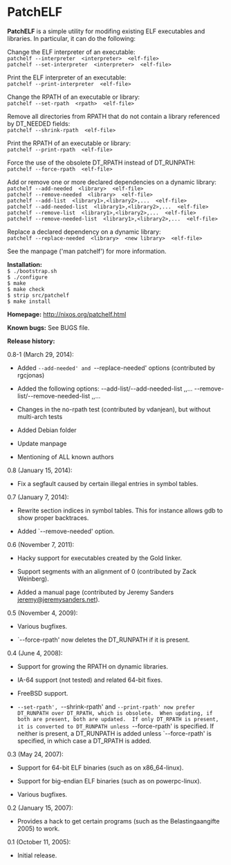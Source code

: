 PatchELF
===============
**PatchELF** is a simple utility for modifing existing ELF executables
and libraries. In particular, it can do the following:

 Change the ELF interpreter of an executable:<br>
   `patchelf --interpreter  <interpreter>  <elf-file>`<br>
   `patchelf --set-interpreter  <interpreter>  <elf-file>`<br>

 Print the ELF interpreter of an executable:<br>
   `patchelf --print-interpreter  <elf-file>`<br>

 Change the RPATH of an executable or library:<br>
   `patchelf --set-rpath  <rpath>  <elf-file>`<br>

 Remove all directories from RPATH that do not contain
 a library referenced by DT_NEEDED fields:<br>
   `patchelf --shrink-rpath  <elf-file>`<br>

 Print the RPATH of an executable or library:<br>
   `patchelf --print-rpath  <elf-file>`<br>

 Force the use of the obsolete DT_RPATH instead of DT_RUNPATH:<br>
   `patchelf --force-rpath  <elf-file>`<br>

 Add or remove one or more declared dependencies on a dynamic library:<br>
   `patchelf --add-needed  <library>  <elf-file>`<br>
   `patchelf --remove-needed  <library>  <elf-file>`<br>
   `patchelf --add-list  <library1>,<library2>,...  <elf-file>`<br>
   `patchelf --add-needed-list  <library1>,<library2>,...  <elf-file>`<br>
   `patchelf --remove-list  <library1>,<library2>,...  <elf-file>`<br>
   `patchelf --remove-needed-list  <library1>,<library2>,...  <elf-file>`<br>

 Replace a declared dependency on a dynamic library:<br>
   `patchelf --replace-needed  <library>  <new library>  <elf-file>`<br>

See the manpage ('man patchelf') for more information.


**Installation:**<br>
`$ ./bootstrap.sh`<br>
`$ ./configure`<br>
`$ make`<br>
`$ make check`<br>
`$ strip src/patchelf`<br>
`$ make install`<br>


**Homepage:**
http://nixos.org/patchelf.html


**Known bugs:**
See BUGS file.


**Release history:**

0.8-1 (March 29, 2014):

* Added `--add-needed' and `--replace-needed' options
  (contributed by rgcjonas)

* Added the following options:
  --add-list/--add-needed-list  <library1>,<library2>,...
  --remove-list/--remove-needed-list  <library1>,<library2>,...

* Changes in the no-rpath test (contributed by vdanjean),
  but without multi-arch tests

* Added Debian folder

* Update manpage

* Mentioning of ALL known authors

0.8 (January 15, 2014):

* Fix a segfault caused by certain illegal entries in symbol tables.

0.7 (January 7, 2014):

* Rewrite section indices in symbol tables. This for instance allows
  gdb to show proper backtraces.

* Added `--remove-needed' option.

0.6 (November 7, 2011):

* Hacky support for executables created by the Gold linker.

* Support segments with an alignment of 0 (contributed by Zack
  Weinberg).

* Added a manual page (contributed by Jeremy Sanders
  <jeremy@jeremysanders.net>).

0.5 (November 4, 2009):

* Various bugfixes.

* `--force-rpath' now deletes the DT_RUNPATH if it is present.

0.4 (June 4, 2008):

* Support for growing the RPATH on dynamic libraries.

* IA-64 support (not tested) and related 64-bit fixes.

* FreeBSD support.

* `--set-rpath', `--shrink-rpath' and `--print-rpath' now prefer
  DT_RUNPATH over DT_RPATH, which is obsolete.  When updating, if both
  are present, both are updated.  If only DT_RPATH is present, it is
  converted to DT_RUNPATH unless `--force-rpath' is specified.  If
  neither is present, a DT_RUNPATH is added unless `--force-rpath' is
  specified, in which case a DT_RPATH is added.

0.3 (May 24, 2007):

* Support for 64-bit ELF binaries (such as on x86_64-linux).

* Support for big-endian ELF binaries (such as on powerpc-linux).

* Various bugfixes.

0.2 (January 15, 2007):

* Provides a hack to get certain programs (such as the
  Belastingaangifte 2005) to work.

0.1 (October 11, 2005):

* Initial release.

